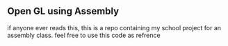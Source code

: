 Open GL using Assembly
------------------------
if anyone ever reads this, this is a repo containing my school project for an assembly class.
feel free to use this code as refrence
